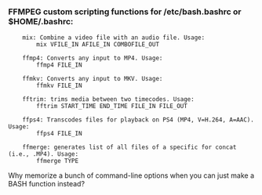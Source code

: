 ### FFMPEG custom scripting functions for /etc/bash.bashrc or $HOME/.bashrc:

```
    mix: Combine a video file with an audio file. Usage:
        mix VFILE_IN AFILE_IN COMBOFILE_OUT

    ffmp4: Converts any input to MP4. Usage:
        ffmp4 FILE_IN

    ffmkv: Converts any input to MKV. Usage:
        ffmkv FILE_IN

    fftrim: trims media between two timecodes. Usage:
        fftrim START_TIME END_TIME FILE_IN FILE_OUT

    ffps4: Transcodes files for playback on PS4 (MP4, V=H.264, A=AAC). Usage:
        ffps4 FILE_IN

    ffmerge: generates list of all files of a specific for concat (i.e., .MP4). Usage:
        ffmerge TYPE
```

Why memorize a bunch of command-line options when you can just make a BASH function instead?
